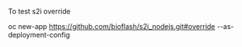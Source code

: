 To test s2i override

oc new-app https://github.com/bioflash/s2i_nodejs.git#override --as-deployment-config

